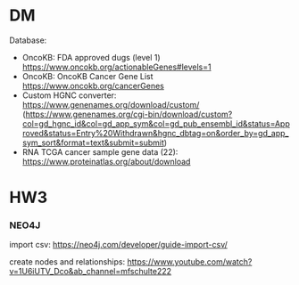 # DM

Database: 
- OncoKB: FDA approved dugs (level 1) https://www.oncokb.org/actionableGenes#levels=1 
- OncoKB: OncoKB Cancer Gene List https://www.oncokb.org/cancerGenes
- Custom HGNC converter: https://www.genenames.org/download/custom/ (https://www.genenames.org/cgi-bin/download/custom?col=gd_hgnc_id&col=gd_app_sym&col=gd_pub_ensembl_id&status=Approved&status=Entry%20Withdrawn&hgnc_dbtag=on&order_by=gd_app_sym_sort&format=text&submit=submit)
- RNA TCGA cancer sample gene data (22): https://www.proteinatlas.org/about/download

# HW3

### NEO4J
import csv: https://neo4j.com/developer/guide-import-csv/


create nodes and relationships: https://www.youtube.com/watch?v=1U6iUTV_Dco&ab_channel=mfschulte222
